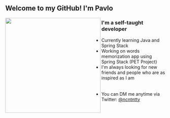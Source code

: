 ## Welcome to my GitHub! I'm Pavlo

<img width="300" height="300" align="left" src="https://user-images.githubusercontent.com/124896171/224577332-6f18495f-f5f9-48d5-bdd7-ca1c14577198.gif" />

<h3>I'm a self-taught developer</h3>
<p>
  <ul>
    <li>Currently learning Java and Spring Stack</li>
    <li>Working on words memorization app using Spring Stack (PET Project)</li>
    <li>I'm always looking for new friends and people who are as inspired as I am</li>
    <br />
    <br />
    <li>You can DM me anytime via Twitter: <a href="https://twitter.com/ncntntty">@ncntntty</a></li>
  </ul>
</p>
